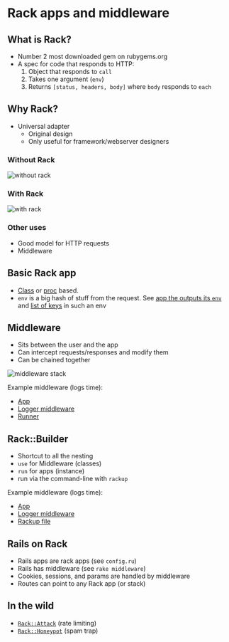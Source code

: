 # Rack apps and middleware

## What is Rack?

* Number 2 most downloaded gem on rubygems.org
* A spec for code that responds to HTTP:
    1. Object that responds to `call`
    2. Takes one argument (`env`)
    3. Returns `[status, headers, body]` where `body` responds to `each`

## Why Rack?

* Universal adapter
    * Original design
    * Only useful for framework/webserver designers

### Without Rack
![without rack](images/without.png)

### With Rack
![with rack](images/with_rack.png)


### Other uses
* Good model for HTTP requests
* Middleware

## Basic Rack app

* [Class](intro_rack_apps/hello_world.rb) or [proc](intro_rack_apps/proc.rb)
  based.
* `env` is a big hash of stuff from the request. See [app the outputs its
  `env`](intro_rack/env.rb) and [list of keys](intro_rack/rack_env_keys.rb) in
  such an env

## Middleware

* Sits between the user and the app
* Can intercept requests/responses and modify them
* Can be chained together

![middleware stack](images/middleware_stack.png)

Example middleware (logs time):

* [App](middleware/app.rb)
* [Logger middleware](middleware/middleware_logger.rb.rb)
* [Runner](middleware/run.rb)

## Rack::Builder

* Shortcut to all the nesting
* `use` for Middleware (classes)
* `run` for apps (instance)
* run via the command-line with `rackup`

Example middleware (logs time):

* [App](builder/app.rb)
* [Logger middleware](builder/middleware_logger.rb.rb)
* [Rackup file](builder/config.ru)

## Rails on Rack

* Rails apps are rack apps (see `config.ru`)
* Rails has middleware (see `rake middleware`)
* Cookies, sessions, and params are handled by middleware
* Routes can point to any Rack app (or stack)

## In the wild

* [`Rack::Attack`](https://github.com/kickstarter/rack-attack) (rate limiting)
* [`Rack::Honeypot`](https://github.com/sunlightlabs/rack-honeypot) (spam trap)
